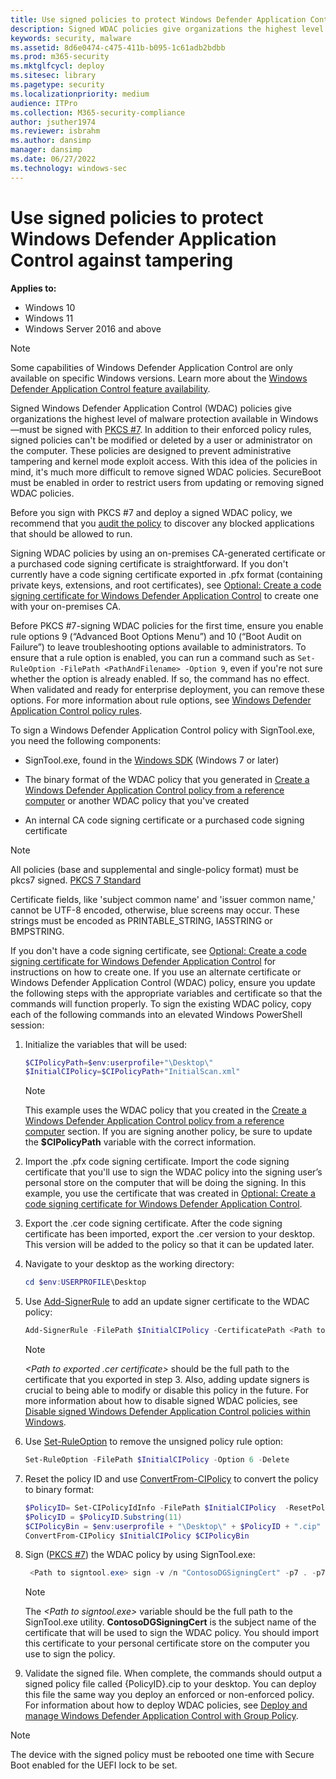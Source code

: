```yaml
---
title: Use signed policies to protect Windows Defender Application Control against tampering  (Windows)
description: Signed WDAC policies give organizations the highest level of malware protection available in Windows 10 and Windows 11.
keywords: security, malware
ms.assetid: 8d6e0474-c475-411b-b095-1c61adb2bdbb
ms.prod: m365-security
ms.mktglfcycl: deploy
ms.sitesec: library
ms.pagetype: security
ms.localizationpriority: medium
audience: ITPro
ms.collection: M365-security-compliance
author: jsuther1974
ms.reviewer: isbrahm
ms.author: dansimp
manager: dansimp
ms.date: 06/27/2022
ms.technology: windows-sec
---
```


# Use signed policies to protect Windows Defender Application Control against tampering

**Applies to:**

- Windows 10
- Windows 11
- Windows Server 2016 and above

> [!NOTE]
> Some capabilities of Windows Defender Application Control are only available on specific Windows versions. Learn more about the [Windows Defender Application Control feature availability](feature-availability.md).

Signed Windows Defender Application Control (WDAC) policies give organizations the highest level of malware protection available in Windows—must be signed with [PKCS #7](https://datatracker.ietf.org/doc/html/rfc5652). In addition to their enforced policy rules, signed policies can't be modified or deleted by a user or administrator on the computer. These policies are designed to prevent administrative tampering and kernel mode exploit access. With this idea of the policies in mind, it's much more difficult to remove signed WDAC policies. SecureBoot must be enabled in order to restrict users from updating or removing signed WDAC policies.

Before you sign with PKCS #7 and deploy a signed WDAC policy, we recommend that you [audit the policy](audit-windows-defender-application-control-policies.md) to discover any blocked applications that should be allowed to run. 

Signing WDAC policies by using an on-premises CA-generated certificate or a purchased code signing certificate is straightforward. 
If you don't currently have a code signing certificate exported in .pfx format (containing private keys, extensions, and root certificates), see [Optional: Create a code signing certificate for Windows Defender Application Control](create-code-signing-cert-for-windows-defender-application-control.md) to create one with your on-premises CA. 

Before PKCS #7-signing WDAC policies for the first time, ensure you enable rule options 9 (“Advanced Boot Options Menu”) and 10 (“Boot Audit on Failure”) to leave troubleshooting options available to administrators. To ensure that a rule option is enabled, you can run a command such as `Set-RuleOption -FilePath <PathAndFilename> -Option 9`, even if you're not sure whether the option is already enabled. If so, the command has no effect. When validated and ready for enterprise deployment, you can remove these options. For more information about rule options, see [Windows Defender Application Control policy rules](select-types-of-rules-to-create.md).

To sign a Windows Defender Application Control policy with SignTool.exe, you need the following components:

-   SignTool.exe, found in the [Windows SDK](https://developer.microsoft.com/windows/downloads/windows-10-sdk/) (Windows 7 or later)

-   The binary format of the WDAC policy that you generated in [Create a Windows Defender Application Control policy from a reference computer](create-initial-default-policy.md) or another WDAC policy that you've created

-   An internal CA code signing certificate or a purchased code signing certificate

> [!NOTE]
> All policies (base and supplemental and single-policy format) must be pkcs7 signed. [PKCS 7 Standard](https://datatracker.ietf.org/doc/html/rfc5652)
>
>Certificate fields, like 'subject common name' and 'issuer common name,' cannot be UTF-8 encoded, otherwise, blue screens may occur. These strings must be encoded as PRINTABLE_STRING, IA5STRING or BMPSTRING.


If you don't have a code signing certificate, see [Optional: Create a code signing certificate for Windows Defender Application Control](create-code-signing-cert-for-windows-defender-application-control.md) for instructions on how to create one. If you use an alternate certificate or Windows Defender Application Control (WDAC) policy, ensure you update the following steps with the appropriate variables and certificate so that the commands will function properly. To sign the existing WDAC policy, copy each of the following commands into an elevated Windows PowerShell session:

1. Initialize the variables that will be used:

   ```powershell
   $CIPolicyPath=$env:userprofile+"\Desktop\"
   $InitialCIPolicy=$CIPolicyPath+"InitialScan.xml"
   ```

   > [!NOTE]
   > This example uses the WDAC policy that you created in the [Create a Windows Defender Application Control policy from a reference computer](create-initial-default-policy.md) section. If you are signing another policy, be sure to update the **$CIPolicyPath** variable with the correct information.

2. Import the .pfx code signing certificate. Import the code signing certificate that you'll use to sign the WDAC policy into the signing user’s personal store on the computer that will be doing the signing. In this example, you use the certificate that was created in [Optional: Create a code signing certificate for Windows Defender Application Control](create-code-signing-cert-for-windows-defender-application-control.md).

3. Export the .cer code signing certificate. After the code signing certificate has been imported, export the .cer version to your desktop. This version will be added to the policy so that it can be updated later.

4. Navigate to your desktop as the working directory:
 
   ```powershell
   cd $env:USERPROFILE\Desktop
   ```

5. Use [Add-SignerRule](/powershell/module/configci/add-signerrule) to add an update signer certificate to the WDAC policy:

   ```powershell
   Add-SignerRule -FilePath $InitialCIPolicy -CertificatePath <Path to exported .cer certificate> -Kernel -User –Update
   ```

   > [!NOTE]
   > *&lt;Path to exported .cer certificate&gt;* should be  the full path to the certificate that you exported in   step 3.
   Also, adding update signers is crucial to being able to modify or disable this policy in the future. For more information about how to disable signed WDAC policies, see [Disable signed Windows Defender Application Control policies within Windows](disable-windows-defender-application-control-policies.md#disable-signed-windows-defender-application-control-policies-within-windows).

6. Use [Set-RuleOption](/powershell/module/configci/set-ruleoption) to remove the unsigned policy rule option:

    ```powershell
   Set-RuleOption -FilePath $InitialCIPolicy -Option 6 -Delete
   ```

7. Reset the policy ID and use [ConvertFrom-CIPolicy](/powershell/module/configci/convertfrom-cipolicy) to convert the policy to binary format:

   ```powershell
   $PolicyID= Set-CIPolicyIdInfo -FilePath $InitialCIPolicy  -ResetPolicyID
   $PolicyID = $PolicyID.Substring(11)
   $CIPolicyBin = $env:userprofile + "\Desktop\" + $PolicyID + ".cip"
   ConvertFrom-CIPolicy $InitialCIPolicy $CIPolicyBin
   ```

8. Sign ([PKCS #7](https://datatracker.ietf.org/doc/html/rfc5652)) the WDAC policy by using SignTool.exe:

   ```powershell
    <Path to signtool.exe> sign -v /n "ContosoDGSigningCert" -p7 . -p7co 1.3.6.1.4.1.311.79.1 -fd sha256 $CIPolicyBin
   ```
   
   > [!NOTE]
   > The *&lt;Path to signtool.exe&gt;* variable should be the full path to the SignTool.exe utility. **ContosoDGSigningCert** is the subject name of the certificate that will be used to sign the WDAC policy. You should import this certificate to your personal certificate store on the computer you use to sign the policy.

9. Validate the signed file. When complete, the commands should output a signed policy file called {PolicyID}.cip to your desktop. You can deploy this file the same way you deploy an enforced or non-enforced policy. For information about how to deploy WDAC policies, see [Deploy and manage Windows Defender Application Control with Group Policy](deployment/deploy-windows-defender-application-control-policies-using-group-policy.md).

> [!NOTE]
> The device with the signed policy must be rebooted one time with Secure Boot enabled for the UEFI lock to be set. 
